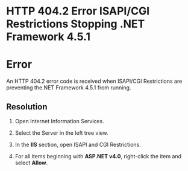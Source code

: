 [title]: # (HTTP 404.2 Error ISAPI/CGI Restrictions Stopping .NET Framework 4.5.1)
[tags]: # (troubleshooting, workaround, .NET, HTTP 404)
[priority]: # (1000)

# HTTP 404.2 Error ISAPI/CGI Restrictions Stopping .NET Framework 4.5.1

# Error

An HTTP 404.2 error code is received when ISAPI/CGI Restrictions are preventing the.NET Framework 4.5.1 from running.

## Resolution

1. Open Internet Information Services.

1. Select the Server in the left tree view.

1. In the **IIS** section, open ISAPI and CGI Restrictions.

1. For all items beginning with **ASP.NET v4.0**, right-click the item and select **Allow**.
